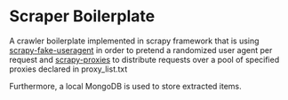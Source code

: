 # Scraper Boilerplate

A crawler boilerplate implemented in scrapy framework that is using [scrapy-fake-useragent](https://github.com/alecxe/scrapy-fake-useragent) in order to pretend a randomized user agent per request and [scrapy-proxies](https://github.com/aivarsk/scrapy-proxies) to distribute requests over a pool of specified proxies declared in proxy_list.txt

Furthermore, a local MongoDB is used to store extracted items.
